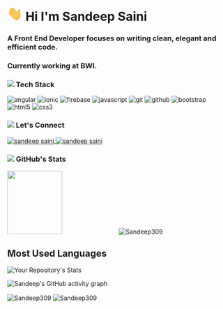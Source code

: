 <h1><img src="https://raw.githubusercontent.com/ABSphreak/ABSphreak/master/gifs/Hi.gif" width="35">  Hi I'm Sandeep Saini</h1>

<h3>A Front End Developer focuses on writing clean, elegant and efficient code.</h3>

<h3>Currently working at BWI.</i></h3>

<h3><img src="https://camo.githubusercontent.com/beb64ff21c883e318e4f5db5231c2ba4175705bea1c9249e82a41ab375db4f75/68747470733a2f2f6d65646961322e67697068792e636f6d2f6d656469612f51737347456d706b79454f684243623765312f67697068792e6769663f6369643d656366303565343761306e336769316266716e74716d6f62386739616964316f796a327772336473336d67373030626c267269643d67697068792e676966" width="35"/> Tech Stack</h3>

<p>
<img src="https://img.shields.io/badge/Angular-c3002f?style=for-the-badge&logo=angular&logoColor=white" alt="angular"/>
<img src="https://img.shields.io/badge/Ionic-3880ff?style=for-the-badge&logo=ionic&logoColor=white" alt="ionic"/>
<img src="https://img.shields.io/badge/firebase-ffcb2e?style=for-the-badge&logo=ionic&logoColor=black" alt="firebase" />
<img src="https://img.shields.io/badge/JavaScript-323330?style=for-the-badge&logo=javascript&logoColor=F7DF1E" alt="javascript"/>
  <img src="https://img.shields.io/badge/Git-f44d27?style=for-the-badge&logo=git&logoColor=white" alt="git"/>
<img src="https://img.shields.io/badge/GitHub-100000?style=for-the-badge&logo=github&logoColor=white" alt="github"/>
<img src="https://img.shields.io/badge/Bootstrap-563D7C?style=for-the-badge&logo=bootstrap&logoColor=white" alt="bootstrap"/>
<img src="https://img.shields.io/badge/HTML5-E34F26?style=for-the-badge&logo=html5&logoColor=white" alt="html5"/>
<img src="https://img.shields.io/badge/CSS3-1572B6?style=for-the-badge&logo=css3&logoColor=white" alt="css3"/>
<!-- <img src="https://img.shields.io/badge/Node.js-339933?style=for-the-badge&logo=nodedotjs&logoColor=white" alt="nodejs" /> -->
<!-- <img src="https://img.shields.io/badge/Express.js-000000?style=for-the-badge&logo=express&logoColor=white" alt="expressjs"/> -->
<!-- <img src="https://img.shields.io/badge/MongoDB-4EA94B?style=for-the-badge&logo=mongodb&logoColor=white" alt="mongodb"/> -->
</p>

<h3><img src="https://raw.githubusercontent.com/ShahriarShafin/ShahriarShafin/main/Assets/handshake.gif" width="80" /> Let's Connect</h3>
<p>
<a href="https://www.linkedin.com/in/sandeep-saini-2b2382135" target="_blank">
  <img align="center" src="https://img.shields.io/badge/LinkedIn-0077B5?style=for-the-badge&logo=linkedin&logoColor=white" alt="sandeep saini" />
</a>
<a title="sandeepsaini6237@gmail.com" href="mailto:sandeepsaini6237@gmail.com" target="_blank">
  <img align="center" src="https://img.shields.io/badge/Gmail-D14836?style=for-the-badge&logo=gmail&logoColor=white" alt="sandeep saini" />
</a> 
</p>

<h3><img src="https://camo.githubusercontent.com/f11b92476ee793cfe97f20e0564ab552bd9bd670179d7b6772c59bb4d3218ca6/68747470733a2f2f692e70696e696d672e636f6d2f6f726967696e616c732f36352f63342f66342f36356334663435323537316265313236316539633632336637646134383861632e676966" width="35"/> GitHub's Stats</h3>

<p>
<a>
<!-- GitHub Streak -->
<img width="50%" height="145" src="https://github-readme-streak-stats.herokuapp.com?user=Sandeep309&theme=radical">
</a>

<img width="50%" height="145" src="https://github-readme-stats.vercel.app/api/top-langs/?username=Sandeep309&layout=compact&border_radius=0&theme=dark" alt="Sandeep309"  />

<!-- <a>
<img width="48%" src="https://github-readme-stats.vercel.app/api?username=Sandeep309&show_icons=true&theme=radical">
</a> -->
</p>

## Most Used Languages

![Your Repository's Stats](https://github-readme-stats.vercel.app/api/top-langs/?username=Sandeep309&hide_progress=true&theme=dark)

![Sandeep's GitHub activity graph](https://activity-graph.herokuapp.com/graph?username=Sandeep309&hide_border=true&theme=redical)

<img align="center" src="https://github-readme-stats.vercel.app/api?username=Sandeep309&count_private=true&show_icons=true&include_all_commits=true&hide=issues,contribs&border_radius=0&locale=en&theme=dark" alt="Sandeep309" height="139"/>
<img align="center" src="https://github-readme-stats.vercel.app/api/top-langs/?username=Sandeep309&layout=compact&border_radius=0&theme=dark" alt="Sandeep309" height="139" />
<!--
**Sandeep309/Sandeep309** is a ✨ _special_ ✨ repository because its `README.md` (this file) appears on your GitHub profile.

Here are some ideas to get you started:

- 🔭 I’m currently working on ...
- 🌱 I’m currently learning ...
- 👯 I’m looking to collaborate on ...
- 🤔 I’m looking for help with ...
- 💬 Ask me about ...
- 📫 How to reach me: ...
- 😄 Pronouns: ...
- ⚡ Fun fact: ...
  -->
